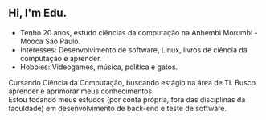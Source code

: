 ## Hi, I'm Edu.

- Tenho 20 anos, estudo ciências da computação na Anhembi Morumbi - Mooca São Paulo.
- Interesses: Desenvolvimento de software, Linux, livros de ciência da computação e aprender.
- Hobbies: Videogames, música, política e gatos.

Cursando Ciência da Computação, buscando estágio na área de TI. Busco aprender e aprimorar meus conhecimentos.
<br>
Estou focando meus estudos (por conta própria, fora das disciplinas da faculdade) em desenvolvimento de back-end e teste de software.
<!---
barelyhere-edu/barelyhere-edu is a ✨ special ✨ repository because its `README.md` (this file) appears on your GitHub profile.
You can click the Preview link to take a look at your changes.
--->

